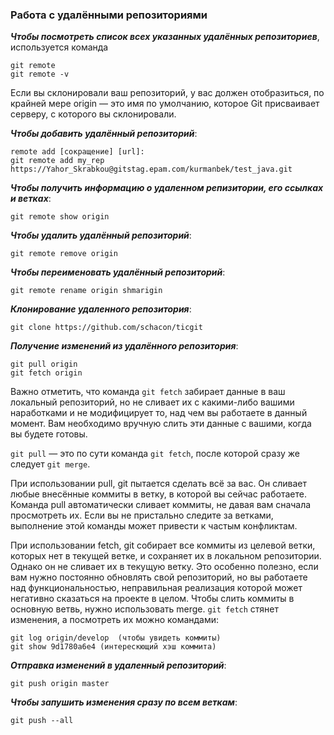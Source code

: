 ### Работа с удалёнными репозиториями

***Чтобы посмотреть список всех указанных удалённых репозиториев***, используется команда 
```
git remote
git remote -v
```
Если вы склонировали ваш репозиторий, у вас должен отобразиться, по крайней мере origin — это имя по умолчанию, которое Git присваивает серверу, с которого вы склонировали.


***Чтобы добавить удалённый репозиторий***:
```
remote add [сокращение] [url]:
git remote add my_rep https://Yahor_Skrabkou@gitstag.epam.com/kurmanbek/test_java.git
```

***Чтобы получить информацию о удаленном репизитории, его ссылках и ветках***:
```
git remote show origin
```
***Чтобы удалить удалённый репозиторий***:
```
git remote remove origin
```
***Чтобы переименовать удалённый репозиторий***:
```
git remote rename origin shmarigin
```
***Клонирование удаленного репозитория***:
```
git clone https://github.com/schacon/ticgit
```
***Получение изменений из удалённого репозитория***:
```
git pull origin
git fetch origin
```

Важно отметить, что команда `git fetch` забирает данные в ваш локальный репозиторий, но не сливает их с какими-либо вашими наработками и не модифицирует то, над чем вы работаете в данный момент. Вам необходимо вручную слить эти данные с вашими, когда вы будете готовы.

`git pull` — это по сути команда `git fetch`, после которой сразу же следует `git merge`. 

При использовании pull, git пытается сделать всё за вас. Он сливает любые внесённые коммиты в ветку, в которой вы сейчас работаете. Команда pull автоматически сливает коммиты, не давая вам сначала просмотреть их. Если вы не пристально следите за ветками, выполнение этой команды может привести к частым конфликтам.

При использовании fetch, git собирает все коммиты из целевой ветки, которых нет в текущей ветке, и сохраняет их в локальном репозитории. Однако он не сливает их в текущую ветку. Это особенно полезно, если вам нужно постоянно обновлять свой репозиторий, но вы работаете над функциональностью, неправильная реализация которой может негативно сказаться на проекте в целом. Чтобы слить коммиты в основную ветвь, нужно использовать merge.
`git fetch` стянет изменения, а посмотреть их можно командами:
```
git log origin/develop  (чтобы увидеть коммиты)
git show 9d1780a6e4 (интерескющий хэш коммита)
```

***Отправка изменений в удаленный репозиторий***:
```
git push origin master
```
***Чтобы запушить изменения сразу по всем веткам***:
```
git push --all
```
